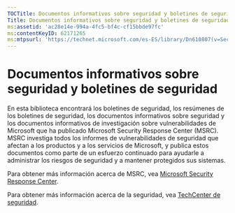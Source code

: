 ```yaml
---
TOCTitle: Documentos informativos sobre seguridad y boletines de seguridad
Title: Documentos informativos sobre seguridad y boletines de seguridad
ms:assetid: 'ac28e14e-994a-4fc5-bf4c-cf15bbde97fc'
ms:contentKeyID: 62171265
ms:mtpsurl: 'https://technet.microsoft.com/es-ES/library/Dn610807(v=Security.10)'
---
```


Documentos informativos sobre seguridad y boletines de seguridad
================================================================

En esta biblioteca encontrará los boletines de seguridad, los resúmenes de los boletines de seguridad, los documentos informativos sobre seguridad y los documentos informativos de investigación sobre vulnerabilidades de Microsoft que ha publicado Microsoft Security Response Center (MSRC). MSRC investiga todos los informes de vulnerabilidades de seguridad que afectan a los productos y a los servicios de Microsoft, y publica estos documentos como parte de un esfuerzo continuado para ayudarle a administrar los riesgos de seguridad y a mantener protegidos sus sistemas.

Para obtener más información acerca de MSRC, vea [Microsoft Security Response Center](http://technet.microsoft.com/security/dn440717).

Para obtener más información acerca de la seguridad, vea [TechCenter de seguridad](http://technet.microsoft.com/security).
